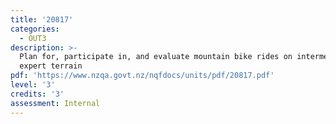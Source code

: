 ```yaml
---
title: '20817'
categories:
  - OUT3
description: >-
  Plan for, participate in, and evaluate mountain bike rides on intermediate to
  expert terrain
pdf: 'https://www.nzqa.govt.nz/nqfdocs/units/pdf/20817.pdf'
level: '3'
credits: '3'
assessment: Internal
---
```


